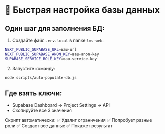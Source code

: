 # 🚀 Быстрая настройка базы данных

## Один шаг для заполнения БД:

1. Создайте файл `.env.local` в папке `lms-web`:
```bash
NEXT_PUBLIC_SUPABASE_URL=ваш-url
NEXT_PUBLIC_SUPABASE_ANON_KEY=ваш-anon-key  
SUPABASE_SERVICE_ROLE_KEY=ваш-service-key
```

2. Запустите команду:
```bash
node scripts/auto-populate-db.js
```

## Где взять ключи:
- Supabase Dashboard → Project Settings → API
- Скопируйте все 3 значения

Скрипт автоматически:
✅ Удалит ограничения
✅ Попробует разные роли
✅ Создаст все данные
✅ Покажет результат 
